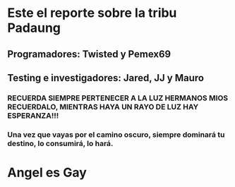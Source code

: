 # Este el reporte sobre la tribu Padaung
## Programadores: Twisted y Pemex69
## Testing e investigadores: Jared, JJ y Mauro
### RECUERDA SIEMPRE PERTENECER A LA LUZ HERMANOS MIOS RECUERDALO, MIENTRAS HAYA UN RAYO DE LUZ HAY ESPERANZA!!!
### Una vez que vayas por el camino oscuro, siempre dominará tu destino, lo consumirá, lo hará.
# Angel es Gay
